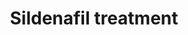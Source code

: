 ---
annotations:
- id: PW:0001669
  parent: disease pathway
  type: Pathway Ontology
  value: mitochondrial disease pathway
- id: DOID:1875
  parent: disease of mental health
  type: Disease Ontology
  value: impotence
- id: DOID:10763
  parent: cardiovascular system disease
  type: Disease Ontology
  value: hypertension
- id: DOID:6432
  parent: cardiovascular system disease
  type: Disease Ontology
  value: pulmonary hypertension
authors:
- Cenna Doornbos
- Egonw
- DeSl
- Eweitz
citedin: ''
communities: []
description: Pathway depicting the effect of sildenafil treatment. Related treatment
  options that target components of the same pathway are included. Developed in collaboration
  with Werner Koopman, Alessandro Prigione, Nael Nadif Kasri, and Peter-Bram 't Hoen.
last-edited: 2025-08-03
ndex: null
organisms:
- Homo sapiens
redirect_from:
- /index.php/Pathway:WP5294
- /instance/WP5294
- /instance/WP5294_r140147
revision: r140147
schema-jsonld:
- '@context': https://schema.org/
  '@id': https://wikipathways.github.io/pathways/WP5294.html
  '@type': Dataset
  creator:
    '@type': Organization
    name: WikiPathways
  description: Pathway depicting the effect of sildenafil treatment. Related treatment
    options that target components of the same pathway are included. Developed in
    collaboration with Werner Koopman, Alessandro Prigione, Nael Nadif Kasri, and
    Peter-Bram 't Hoen.
  keywords:
  - AKT1
  - AKT2
  - AKT3
  - AMP
  - GAPDH
  - GAPDH inhibitors
  - GMP
  - GSK3B
  - GTP
  - GUCY1A1
  - GUCY1A2
  - GUCY1B1
  - GUCY1B2
  - NOS1
  - NOS2
  - NOS3
  - NRF1
  - Nitric oxide
  - PDE4A
  - PDE4B
  - PDE4C
  - PDE4D
  - PDE4inhibitors
  - PDE5
  - PPARGC1A
  - PRKG1
  - PRKN
  - Sildenafil
  - TFAM
  - Tideglusib
  - ZNF746
  - cGMP
  license: CC0
  name: Sildenafil treatment
seo: CreativeWork
title: Sildenafil treatment
wpid: WP5294
---